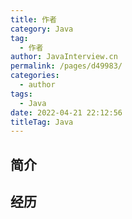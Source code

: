 ```yaml
---
title: 作者
category: Java
tag: 
  - 作者
author: JavaInterview.cn
permalink: /pages/d49983/
categories: 
  - author
tags: 
  - Java
date: 2022-04-21 22:12:56
titleTag: Java
---
```


## 简介



## 经历

